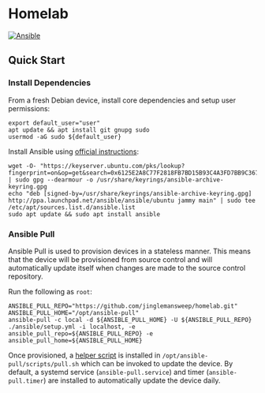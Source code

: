 # Homelab

[![Ansible](https://github.com/jinglemansweep/homelab/actions/workflows/ansible.yml/badge.svg)](https://github.com/jinglemansweep/homelab/actions/workflows/ansible.yml)

## Quick Start

### Install Dependencies

From a fresh Debian device, install core dependencies and setup user permissions:

    export default_user="user"
    apt update && apt install git gnupg sudo
    usermod -aG sudo ${default_user}

Install Ansible using [official instructions](https://docs.ansible.com/ansible/latest/installation_guide/installation_distros.html#installing-ansible-on-debian):

    wget -O- "https://keyserver.ubuntu.com/pks/lookup?fingerprint=on&op=get&search=0x6125E2A8C77F2818FB7BD15B93C4A3FD7BB9C367" | sudo gpg --dearmour -o /usr/share/keyrings/ansible-archive-keyring.gpg
    echo "deb [signed-by=/usr/share/keyrings/ansible-archive-keyring.gpg] http://ppa.launchpad.net/ansible/ansible/ubuntu jammy main" | sudo tee /etc/apt/sources.list.d/ansible.list
    sudo apt update && sudo apt install ansible

### Ansible Pull

Ansible Pull is used to provision devices in a stateless manner. This means that the device will be provisioned from source control and will automatically update itself when changes are made to the source control repository.

Run the following as `root`:

    ANSIBLE_PULL_REPO="https://github.com/jinglemansweep/homelab.git"
    ANSIBLE_PULL_HOME="/opt/ansible-pull"
    ansible-pull -c local -d ${ANSIBLE_PULL_HOME} -U ${ANSIBLE_PULL_REPO} ./ansible/setup.yml -i localhost, -e ansible_pull_repo=${ANSIBLE_PULL_REPO} -e ansible_pull_home=${ANSIBLE_PULL_HOME}

Once provisioned, a [helper script](./ansible/scripts/pull.sh) is installed in `/opt/ansible-pull/scripts/pull.sh` which can be invoked to update the device. By default, a systemd service (`ansible-pull.service`) and timer (`ansible-pull.timer`) are installed to automatically update the device daily.

